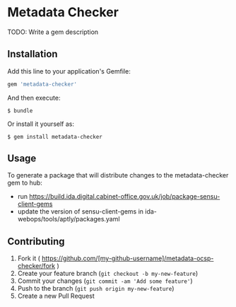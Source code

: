 # Metadata Checker

TODO: Write a gem description

## Installation

Add this line to your application's Gemfile:

```ruby
gem 'metadata-checker'
```

And then execute:

    $ bundle

Or install it yourself as:

    $ gem install metadata-checker

## Usage

To generate a package that will distribute changes to the
metadata-checker gem to hub:

* run https://build.ida.digital.cabinet-office.gov.uk/job/package-sensu-client-gems
* update the version of sensu-client-gems in ida-webops/tools/aptly/packages.yaml

## Contributing

1. Fork it ( https://github.com/[my-github-username]/metadata-ocsp-checker/fork )
2. Create your feature branch (`git checkout -b my-new-feature`)
3. Commit your changes (`git commit -am 'Add some feature'`)
4. Push to the branch (`git push origin my-new-feature`)
5. Create a new Pull Request
